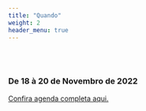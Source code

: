 ```yaml
---
title: "Quando"
weight: 2
header_menu: true
---
```


<br/><br/>

### De 18 à 20 de Novembro de 2022

[Confira agenda completa aqui.](#agenda)